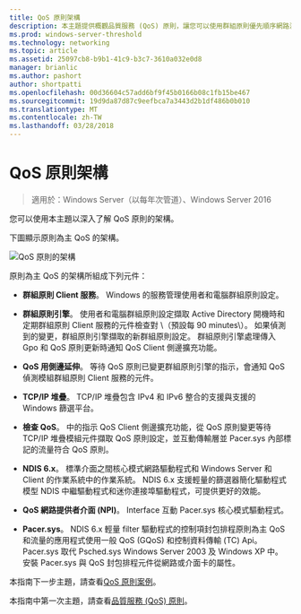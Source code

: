 ```yaml
---
title: QoS 原則架構
description: 本主題提供概觀品質服務 (QoS) 原則，讓您可以使用群組原則優先順序網路流量頻寬特定應用程式和 Windows Server 2016 中的服務。
ms.prod: windows-server-threshold
ms.technology: networking
ms.topic: article
ms.assetid: 25097cb8-b9b1-41c9-b3c7-3610a032e0d8
manager: brianlic
ms.author: pashort
author: shortpatti
ms.openlocfilehash: 00d36604c57add6bf9f45b0166b08c1fb15be467
ms.sourcegitcommit: 19d9da87d87c9eefbca7a3443d2b1df486b0b010
ms.translationtype: MT
ms.contentlocale: zh-TW
ms.lasthandoff: 03/28/2018
---
```

# <a name="qos-policy-architecture"></a>QoS 原則架構

>適用於：Windows Server（以每年次管道）、Windows Server 2016

您可以使用本主題以深入了解 QoS 原則的架構。

下圖顯示原則為主 QoS 的架構。

![QoS 原則的架構](../../media/QoS/QoS-Policy-Architecture.jpg)

原則為主 QoS 的架構所組成下列元件：

- **群組原則 Client 服務**。 Windows 的服務管理使用者和電腦群組原則設定。

- **群組原則引擎**。 使用者和電腦群組原則設定擷取 Active Directory 開機時和定期群組原則 Client 服務的元件檢查對 \（預設每 90 minutes\）。 如果偵測到的變更，群組原則引擎擷取的新群組原則設定。 群組原則引擎處理傳入 Gpo 和 QoS 原則更新時通知 QoS Client 側邊擴充功能。

- **QoS 用側邊延伸**。 等待 QoS 原則已變更群組原則引擎的指示，會通知 QoS 偵測模組群組原則 Client 服務的元件。

- **TCP/IP 堆疊**。 TCP/IP 堆疊包含 IPv4 和 IPv6 整合的支援與支援的 Windows 篩選平台。 

- **檢查 QoS**。 中的指示 QoS Client 側邊擴充功能，從 QoS 原則變更等待 TCP/IP 堆疊模組元件擷取 QoS 原則設定，並互動傳輸層並 Pacer.sys 內部標記的流量符合 QoS 原則。

- **NDIS 6.x**。 標準介面之間核心模式網路驅動程式和 Windows Server 和 Client 的作業系統中的作業系統。 NDIS 6.x 支援輕量的篩選器簡化驅動程式模型 NDIS 中繼驅動程式和迷你連接埠驅動程式，可提供更好的效能。

- **QoS 網路提供者介面 \(NPI\)**。 Interface 互動 Pacer.sys 核心模式驅動程式。

- **Pacer.sys**。 NDIS 6.x 輕量 filter 驅動程式的控制項封包排程原則為主 QoS 和流量的應用程式使用一般 QoS \(GQoS\) 和控制資料傳輸 \(TC\) Api。 Pacer.sys 取代 Psched.sys Windows Server 2003 及 Windows XP 中。 安裝 Pacer.sys 與 QoS 封包排程元件從網路或介面卡的屬性。

本指南下一步主題，請查看[QoS 原則案例](qos-policy-scenarios.md)。

本指南中第一次主題，請查看[品質服務 (QoS) 原則](qos-policy-top.md)。

